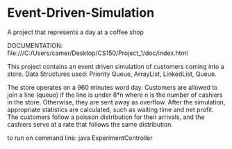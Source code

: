 # Event-Driven-Simulation
A project that represents a day at a coffee shop

DOCUMENTATION: file:///C:/Users/camer/Desktop/CS150/Project_1/doc/index.html

This project contains an event driven simulation of customers coming into a store.  Data Structures used: Priority Queue, ArrayList, LinkedList, Queue.

The store operates on a 960 minutes word day.  Customers are allowed to join a line (queue) if the line is under 8*n where n is the number of cashiers in the store.
Otherwise, they are sent away as overflow.  After the simulation, appropriate statistics are calculated, such as waiting time and net profit.  The customers follow
a poisson distribution for their arrivals, and the cashiers serve at a rate that follows the same distribution. 

to run on command line: java ExperimentController
